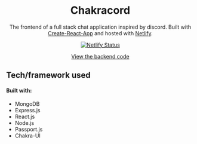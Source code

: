 <h1 align="center">
    Chakracord
</h1>
<p align="center">
    The frontend of a full stack chat application inspired by discord. Built with <a href="https://create-react-app.dev/" target="_blank" rel="noopener noreferrer">Create-React-App</a> and hosted with <a href="https://www.netlify.com/" target="_blank" rel="noopener noreferrer">Netlify</a>.
</p>
<div align="center">

[![Netlify Status](https://api.netlify.com/api/v1/badges/0f220598-548e-400d-8495-01be0e59e1dc/deploy-status)](https://app.netlify.com/sites/discord-clone-khoahyh/deploys)

</div>
<div align="center">

[View the backend code](https://github.com/khoaHyh/discord-clone-api)

</div>

## Tech/framework used
#### Built with:
  * MongoDB 
  * Express.js
  * React.js
  * Node.js
  * Passport.js
  * Chakra-UI
